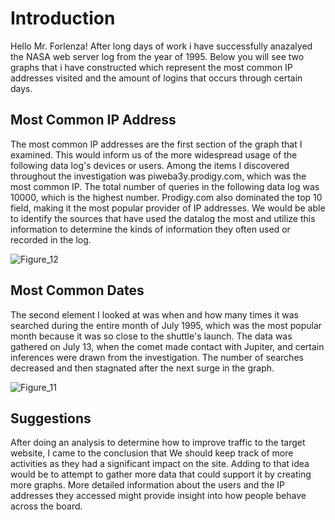 # Introduction

Hello Mr. Forlenza! After long days of work i have successfully anazalyed the NASA web server log from the year of 1995. Below you will see two graphs that i have constructed  which represent the most common IP addresses visited and  the amount of logins that occurs through certain days.


## Most Common IP Address

The most common IP addresses are the first section of the graph that I examined. This would inform us of the more widespread usage of the following data log's devices or users. Among the items I discovered throughout the investigation was piweba3y.prodigy.com, which was the most common IP. The total number of queries in the following data log was 10000, which is the highest number. Prodigy.com also dominated the top 10 field, making it the most popular provider of IP addresses. We would be able to identify the sources that have used the datalog the most and utilize this information to determine the kinds of information they often used or recorded in the log.



![Figure_12](https://user-images.githubusercontent.com/108897722/214159562-5789c88e-a630-462c-83e7-0dfb5346f722.png)




## Most Common Dates

The second element I looked at was when and how many times it was searched during the entire month of July 1995, which was the most popular month because it was so close to the shuttle's launch. The data was gathered on July 13, when the comet made contact with Jupiter, and certain inferences were drawn from the investigation. The number of searches decreased and then stagnated after the next surge in the graph.


![Figure_11](https://user-images.githubusercontent.com/108897722/214159596-91225183-7054-429c-aca3-4d80ab6a7152.png)




## Suggestions
After doing an analysis to determine how to improve traffic to the target website, I came to the conclusion that We should keep track of more activities as they had a significant impact on the site. Adding to that idea would be to attempt to gather more data that could support it by creating more graphs. More detailed information about the users and the IP addresses they accessed might provide insight into how people behave across the board.
